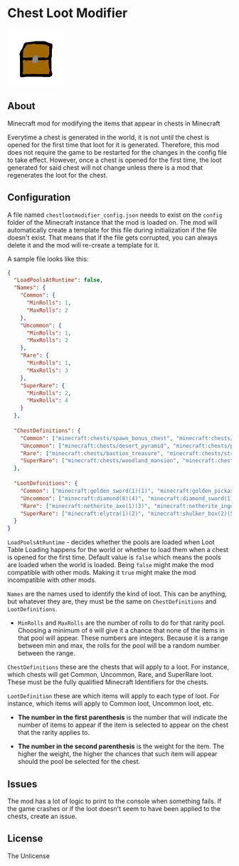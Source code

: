 # Chest Loot Modifier

![Chest Loot Modifier Icon](./src/main/resources/assets/chestlootmodifier/icon.png)

## About

Minecraft mod for modifying the items that appear in chests in Minecraft

Everytime a chest is generated in the world, it is not until the chest is opened for the 
first time that loot for it is generated. Therefore, this mod does not require the game to be 
restarted for the changes in the config file to take effect. However, once a chest 
is opened for the first time, the loot generated for said chest will not change unless there is a mod 
that regenerates the loot for the chest.

## Configuration

A file named `chestlootmodifier_config.json` needs to exist on the `config` folder of the 
Minecraft instance that the mod is loaded on. The mod will automatically create a template 
for this file during initialization if the file doesn't exist. That means that if the file 
gets corrupted, you can always delete it and the mod will re-create a template for it.

A sample file looks like this:

```json
{
  "LoadPoolsAtRuntime": false,
  "Names": {
    "Common": {
      "MinRolls": 1,
      "MaxRolls": 2
    },
    "Uncommon": {
      "MinRolls": 1,
      "MaxRolls": 2
    },
    "Rare": {
      "MinRolls": 1,
      "MaxRolls": 3
    },
    "SuperRare": {
      "MinRolls": 2,
      "MaxRolls": 4
    }
  },

  "ChestDefinitions": {
    "Common": ["minecraft:chests/spawn_bonus_chest", "minecraft:chests/village/village_mason", "minecraft:chests/simple_dungeon"],
    "Uncommon": ["minecraft:chests/desert_pyramid", "minecraft:chests/pillager_outpost", "minecraft:chests/ruined_portal"],
    "Rare": ["minecraft:chests/bastion_treasure", "minecraft:chests/stronghold_library"],
    "SuperRare": ["minecraft:chests/woodland_mansion", "minecraft:chests/end_city_treasure"]
  },

  "LootDefinitions": {
    "Common": ["minecraft:golden_sword(1)(1)", "minecraft:golden_pickaxe(1)(1)", "minecraft:diamond(16)(3)"],
    "Uncommon": ["minecraft:diamond(8)(4)", "minecraft:diamond_sword(1)(1)"],
    "Rare": ["minecraft:netherite_axe(1)(3)", "minecraft:netherite_ingot(8)(1)"],
    "SuperRare": ["minecraft:elytra(1)(2)", "minecraft:shulker_box(2)(5)"]
  }
}
```

`LoadPoolsAtRuntime` - decides whether the pools are loaded when Loot Table Loading happens for 
the world or whether to load them when a chest is opened for the first time. Default 
value is `false` which means the pools are loaded when the world is loaded. 
Being `false` might make the mod compatible with other mods. Making it 
`true` might make the mod incompatible with other mods.

`Names` are the names used to identify the kind of loot. This can be anything, but whatever 
they are, they must be the same on `ChestDefinitions` and `LootDefinitions`.
- `MinRolls` and `MaxRolls` are the number of rolls to do for that rarity pool. Choosing 
a minimum of `0` will give it a chance that none of the items in that pool will appear. 
These numbers are integers. Because it is a range between min and max, the rolls for the 
pool will be a random number between the range.

`ChestDefinitions` these are the chests that will apply to a loot. For instance, which 
chests will get Common, Uncommon, Rare, and SuperRare loot. These must be the fully 
qualified Minecraft Identifiers for the chests.

`LootDefinition` these are which items will apply to each type of loot. For instance, 
which items will apply to Common loot, Uncommon loot, etc. 

- **The number in the first 
parenthesis** is the number that will indicate the number of items to appear if the item 
is selected to appear on the chest that the rarity applies to. 

- **The number in the second parenthesis** is the weight for the item. The higher the 
weight, the higher the chances that such item will appear should the pool be selected for 
the chest.

## Issues
The mod has a lot of logic to print to the console when something fails. If the game crashes 
or if the loot doesn't seem to have been applied to the chests, create an issue.

## License

The Unlicense
